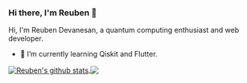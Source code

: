 ### Hi there, I'm Reuben 👋

<!--
**Reuben27/Reuben27** is a ✨ _special_ ✨ repository because its `README.md` (this file) appears on your GitHub profile. -->

Hi, I'm Reuben Devanesan, a quantum computing enthusiast and web developer.

<!--
- 🔭 I’m currently working on ... -->
- 🌱 I’m currently learning Qiskit and Flutter.

<!--
- 👯 I’m looking to collaborate on ...
- 🤔 I’m looking for help with ...
- 💬 Ask me about ...
- 📫 How to reach me: ...
- 😄 Pronouns: ...
- ⚡ Fun fact: ...
-->

<a href="https://github.com/Reuben27/github-readme-stats">
  <img align="center" src="https://github-readme-stats.vercel.app/api?username=Reuben27&show_icons=true&include_all_commits=true&theme=material-palenight" alt="Reuben's github stats" />
</a>
<a href="https://github.com/Reuben27/github-readme-stats">
  <img align="center" src="https://github-readme-stats.vercel.app/api/top-langs/?username=Reuben27&layout=compact&theme=material-palenight" />
</a>
